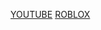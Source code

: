 [YOUTUBE](https://www.youtube.com/@bebemariotv/videos)
[ROBLOX](https://www.roblox.com/users/2030282482/profile?friendshipSourceType=PlayerSearch)
